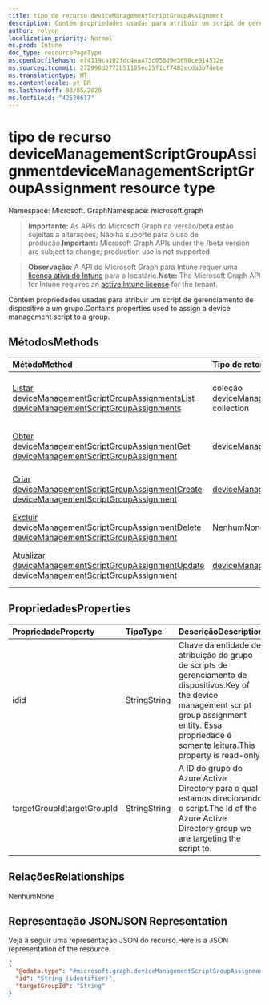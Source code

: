 ```yaml
---
title: tipo de recurso deviceManagementScriptGroupAssignment
description: Contém propriedades usadas para atribuir um script de gerenciamento de dispositivo a um grupo.
author: rolyon
localization_priority: Normal
ms.prod: Intune
doc_type: resourcePageType
ms.openlocfilehash: ef4119ca102fdc4ea473c058d9e3698ce914532e
ms.sourcegitcommit: 272996d2772b51105ec25f1cf7482ecda3b74ebe
ms.translationtype: MT
ms.contentlocale: pt-BR
ms.lasthandoff: 03/05/2020
ms.locfileid: "42528617"
---
```

# <a name="devicemanagementscriptgroupassignment-resource-type"></a><span data-ttu-id="05376-103">tipo de recurso deviceManagementScriptGroupAssignment</span><span class="sxs-lookup"><span data-stu-id="05376-103">deviceManagementScriptGroupAssignment resource type</span></span>

<span data-ttu-id="05376-104">Namespace: Microsoft. Graph</span><span class="sxs-lookup"><span data-stu-id="05376-104">Namespace: microsoft.graph</span></span>

> <span data-ttu-id="05376-105">**Importante:** As APIs do Microsoft Graph na versão/beta estão sujeitas a alterações; Não há suporte para o uso de produção.</span><span class="sxs-lookup"><span data-stu-id="05376-105">**Important:** Microsoft Graph APIs under the /beta version are subject to change; production use is not supported.</span></span>

> <span data-ttu-id="05376-106">**Observação:** A API do Microsoft Graph para Intune requer uma [licença ativa do Intune](https://go.microsoft.com/fwlink/?linkid=839381) para o locatário.</span><span class="sxs-lookup"><span data-stu-id="05376-106">**Note:** The Microsoft Graph API for Intune requires an [active Intune license](https://go.microsoft.com/fwlink/?linkid=839381) for the tenant.</span></span>

<span data-ttu-id="05376-107">Contém propriedades usadas para atribuir um script de gerenciamento de dispositivo a um grupo.</span><span class="sxs-lookup"><span data-stu-id="05376-107">Contains properties used to assign a device management script to a group.</span></span>

## <a name="methods"></a><span data-ttu-id="05376-108">Métodos</span><span class="sxs-lookup"><span data-stu-id="05376-108">Methods</span></span>
|<span data-ttu-id="05376-109">Método</span><span class="sxs-lookup"><span data-stu-id="05376-109">Method</span></span>|<span data-ttu-id="05376-110">Tipo de retorno</span><span class="sxs-lookup"><span data-stu-id="05376-110">Return Type</span></span>|<span data-ttu-id="05376-111">Descrição</span><span class="sxs-lookup"><span data-stu-id="05376-111">Description</span></span>|
|:---|:---|:---|
|[<span data-ttu-id="05376-112">Listar deviceManagementScriptGroupAssignments</span><span class="sxs-lookup"><span data-stu-id="05376-112">List deviceManagementScriptGroupAssignments</span></span>](../api/intune-devices-devicemanagementscriptgroupassignment-list.md)|<span data-ttu-id="05376-113">coleção [deviceManagementScriptGroupAssignment](../resources/intune-devices-devicemanagementscriptgroupassignment.md)</span><span class="sxs-lookup"><span data-stu-id="05376-113">[deviceManagementScriptGroupAssignment](../resources/intune-devices-devicemanagementscriptgroupassignment.md) collection</span></span>|<span data-ttu-id="05376-114">Listar Propriedades e relações dos objetos [deviceManagementScriptGroupAssignment](../resources/intune-devices-devicemanagementscriptgroupassignment.md) .</span><span class="sxs-lookup"><span data-stu-id="05376-114">List properties and relationships of the [deviceManagementScriptGroupAssignment](../resources/intune-devices-devicemanagementscriptgroupassignment.md) objects.</span></span>|
|[<span data-ttu-id="05376-115">Obter deviceManagementScriptGroupAssignment</span><span class="sxs-lookup"><span data-stu-id="05376-115">Get deviceManagementScriptGroupAssignment</span></span>](../api/intune-devices-devicemanagementscriptgroupassignment-get.md)|[<span data-ttu-id="05376-116">deviceManagementScriptGroupAssignment</span><span class="sxs-lookup"><span data-stu-id="05376-116">deviceManagementScriptGroupAssignment</span></span>](../resources/intune-devices-devicemanagementscriptgroupassignment.md)|<span data-ttu-id="05376-117">Leia as propriedades e as relações do objeto [deviceManagementScriptGroupAssignment](../resources/intune-devices-devicemanagementscriptgroupassignment.md) .</span><span class="sxs-lookup"><span data-stu-id="05376-117">Read properties and relationships of the [deviceManagementScriptGroupAssignment](../resources/intune-devices-devicemanagementscriptgroupassignment.md) object.</span></span>|
|[<span data-ttu-id="05376-118">Criar deviceManagementScriptGroupAssignment</span><span class="sxs-lookup"><span data-stu-id="05376-118">Create deviceManagementScriptGroupAssignment</span></span>](../api/intune-devices-devicemanagementscriptgroupassignment-create.md)|[<span data-ttu-id="05376-119">deviceManagementScriptGroupAssignment</span><span class="sxs-lookup"><span data-stu-id="05376-119">deviceManagementScriptGroupAssignment</span></span>](../resources/intune-devices-devicemanagementscriptgroupassignment.md)|<span data-ttu-id="05376-120">Criar um novo objeto [deviceManagementScriptGroupAssignment](../resources/intune-devices-devicemanagementscriptgroupassignment.md) .</span><span class="sxs-lookup"><span data-stu-id="05376-120">Create a new [deviceManagementScriptGroupAssignment](../resources/intune-devices-devicemanagementscriptgroupassignment.md) object.</span></span>|
|[<span data-ttu-id="05376-121">Excluir deviceManagementScriptGroupAssignment</span><span class="sxs-lookup"><span data-stu-id="05376-121">Delete deviceManagementScriptGroupAssignment</span></span>](../api/intune-devices-devicemanagementscriptgroupassignment-delete.md)|<span data-ttu-id="05376-122">Nenhum</span><span class="sxs-lookup"><span data-stu-id="05376-122">None</span></span>|<span data-ttu-id="05376-123">Exclui [deviceManagementScriptGroupAssignment](../resources/intune-devices-devicemanagementscriptgroupassignment.md).</span><span class="sxs-lookup"><span data-stu-id="05376-123">Deletes a [deviceManagementScriptGroupAssignment](../resources/intune-devices-devicemanagementscriptgroupassignment.md).</span></span>|
|[<span data-ttu-id="05376-124">Atualizar deviceManagementScriptGroupAssignment</span><span class="sxs-lookup"><span data-stu-id="05376-124">Update deviceManagementScriptGroupAssignment</span></span>](../api/intune-devices-devicemanagementscriptgroupassignment-update.md)|[<span data-ttu-id="05376-125">deviceManagementScriptGroupAssignment</span><span class="sxs-lookup"><span data-stu-id="05376-125">deviceManagementScriptGroupAssignment</span></span>](../resources/intune-devices-devicemanagementscriptgroupassignment.md)|<span data-ttu-id="05376-126">Atualiza as propriedades de um objeto [deviceManagementScriptGroupAssignment](../resources/intune-devices-devicemanagementscriptgroupassignment.md) .</span><span class="sxs-lookup"><span data-stu-id="05376-126">Update the properties of a [deviceManagementScriptGroupAssignment](../resources/intune-devices-devicemanagementscriptgroupassignment.md) object.</span></span>|

## <a name="properties"></a><span data-ttu-id="05376-127">Propriedades</span><span class="sxs-lookup"><span data-stu-id="05376-127">Properties</span></span>
|<span data-ttu-id="05376-128">Propriedade</span><span class="sxs-lookup"><span data-stu-id="05376-128">Property</span></span>|<span data-ttu-id="05376-129">Tipo</span><span class="sxs-lookup"><span data-stu-id="05376-129">Type</span></span>|<span data-ttu-id="05376-130">Descrição</span><span class="sxs-lookup"><span data-stu-id="05376-130">Description</span></span>|
|:---|:---|:---|
|<span data-ttu-id="05376-131">id</span><span class="sxs-lookup"><span data-stu-id="05376-131">id</span></span>|<span data-ttu-id="05376-132">String</span><span class="sxs-lookup"><span data-stu-id="05376-132">String</span></span>|<span data-ttu-id="05376-133">Chave da entidade de atribuição do grupo de scripts de gerenciamento de dispositivos.</span><span class="sxs-lookup"><span data-stu-id="05376-133">Key of the device management script group assignment entity.</span></span> <span data-ttu-id="05376-134">Essa propriedade é somente leitura.</span><span class="sxs-lookup"><span data-stu-id="05376-134">This property is read-only.</span></span>|
|<span data-ttu-id="05376-135">targetGroupId</span><span class="sxs-lookup"><span data-stu-id="05376-135">targetGroupId</span></span>|<span data-ttu-id="05376-136">String</span><span class="sxs-lookup"><span data-stu-id="05376-136">String</span></span>|<span data-ttu-id="05376-137">A ID do grupo do Azure Active Directory para o qual estamos direcionando o script.</span><span class="sxs-lookup"><span data-stu-id="05376-137">The Id of the Azure Active Directory group we are targeting the script to.</span></span>|

## <a name="relationships"></a><span data-ttu-id="05376-138">Relações</span><span class="sxs-lookup"><span data-stu-id="05376-138">Relationships</span></span>
<span data-ttu-id="05376-139">Nenhum</span><span class="sxs-lookup"><span data-stu-id="05376-139">None</span></span>

## <a name="json-representation"></a><span data-ttu-id="05376-140">Representação JSON</span><span class="sxs-lookup"><span data-stu-id="05376-140">JSON Representation</span></span>
<span data-ttu-id="05376-141">Veja a seguir uma representação JSON do recurso.</span><span class="sxs-lookup"><span data-stu-id="05376-141">Here is a JSON representation of the resource.</span></span>
<!-- {
  "blockType": "resource",
  "keyProperty": "id",
  "@odata.type": "microsoft.graph.deviceManagementScriptGroupAssignment"
}
-->
``` json
{
  "@odata.type": "#microsoft.graph.deviceManagementScriptGroupAssignment",
  "id": "String (identifier)",
  "targetGroupId": "String"
}
```




